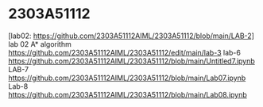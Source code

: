 # 2303A51112
[lab02: https://github.com/2303A51112AIML/2303A51112/blob/main/LAB-2]
lab 02 A* algorithm
https://github.com/2303A51112AIML/2303A51112/edit/main/lab-3
lab-6
https://github.com/2303A51112AIML/2303A51112/blob/main/Untitled7.ipynb
LAB-7
https://github.com/2303A51112AIML/2303A51112/blob/main/Lab07.ipynb
Lab-8
https://github.com/2303A51112AIML/2303A51112/blob/main/Lab08.ipynb
